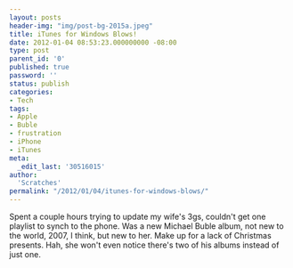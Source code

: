 ```yaml
---
layout: posts
header-img: "img/post-bg-2015a.jpeg"
title: iTunes for Windows Blows!
date: 2012-01-04 08:53:23.000000000 -08:00
type: post
parent_id: '0'
published: true
password: ''
status: publish
categories:
- Tech
tags:
- Apple
- Buble
- frustration
- iPhone
- iTunes
meta:
  _edit_last: '30516015'
author:
  'Scratches'
permalink: "/2012/01/04/itunes-for-windows-blows/"
---
```

Spent a couple hours trying to update my wife's 3gs, couldn't get one playlist to synch to the phone. Was a new Michael Buble album, not new to the world, 2007, I think, but new to her. Make up for a lack of Christmas presents. Hah, she won't even notice there's two of his albums instead of just one.
